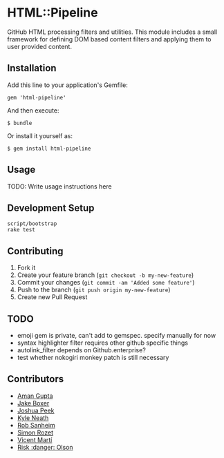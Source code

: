 # HTML::Pipeline

GitHub HTML processing filters and utilities. This module includes a small
framework for defining DOM based content filters and applying them to user
provided content.

## Installation

Add this line to your application's Gemfile:

    gem 'html-pipeline'

And then execute:

    $ bundle

Or install it yourself as:

    $ gem install html-pipeline

## Usage

TODO: Write usage instructions here

## Development Setup

```
script/bootstrap
rake test
```

## Contributing

1. Fork it
2. Create your feature branch (`git checkout -b my-new-feature`)
3. Commit your changes (`git commit -am 'Added some feature'`)
4. Push to the branch (`git push origin my-new-feature`)
5. Create new Pull Request


## TODO

* emoji gem is private, can't add to gemspec. specify manually for now
* syntax highlighter filter requires other github specific things
* autolink_filter depends on Github.enterprise?
* test whether nokogiri monkey patch is still necessary

## Contributors

* [Aman Gupta](aman@tmm1.net)
* [Jake Boxer](jake@github.com)
* [Joshua Peek](josh@joshpeek.com)
* [Kyle Neath](kneath@gmail.com)
* [Rob Sanheim](rsanheim@gmail.com)
* [Simon Rozet](simon@rozet.name)
* [Vicent Martí](tanoku@gmail.com)
* [Risk :danger: Olson](technoweenie@gmail.com)

